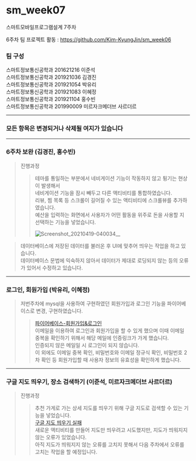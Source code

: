 # sm_week07
스마트모바일프로그램설계 7주차

6주차 팀 프로젝트 활동 : https://github.com/Kim-KyungJin/sm_week06

### 팀 구성   
스마트정보통신공학과 201621216 이준석   
스마트정보통신공학과 201921036 김경진   
스마트정보통신공학과 201921054 박유리   
스마트정보통신공학과 201921083 이혜정   
스마트정보통신공학과 201921104 홍수빈    
스마트정보통신공학과 201990009 미르자크메더브 사르더르    

   ***   
### 모든 항목은 변경되거나 삭제될 여지가 있습니다   
   ***   
   
### 6주차 보완 (김경진, 홍수빈)   
>진행과정   
>>테마를 통일하는 부분에서 네비게이션 기능이 작동하지 않고 튕기는 현상이 발생해서   
>>네비게이션 기능을 잠시 빼두고 다른 액티비티를 통합하였습니다.   
>>리뷰, 찜 목록 등 스크롤이 길어질 수 있는 액티비티에 스크롤뷰를 추가하였습니다.   
>>예산을 입력하는 화면에서 사용자가 어떤 활동을 위주로 돈을 사용할 지 선택하는 기능을 넣었습니다.   
>>
>>![Screenshot_20210419-040034__](https://user-images.githubusercontent.com/57963888/115230133-e4053680-a14e-11eb-97a0-951b71bac580.jpg)   

>데이터베이스에 저장된 데이터를 불러온 후 UI에 맞추어 띄우는 작업을 하고 있습니다.   
>데이터베이스 문법에 익숙하지 않아서 데이터가 제대로 로딩되지 않는 등의 오류가 있어서 수정하고 있습니다.   

   ***   
   
### 로그인, 회원가입 (박유리, 이혜정)   
>저번주차에 mysql을 사용하여 구현하였던 회원가입과 로그인 기능을 파이어베이스로 변경, 구현하였습니다.   
>>[파이어베이스-회원가입&로그인](https://user-images.githubusercontent.com/79883808/115179576-97017000-a10e-11eb-93fc-4c0b2bf8af50.mp4)   
>이메일을 이용하여 로그인과 회원가입을 할 수 있게 했으며 이때 이메일 중복을 확인하기 위해서 해당 메일에 인증링크가 가게 했습니다.   
>인증되지 않은 메일일 시 로그인이 되지 않습니다.   
>이 외에도 이메일 중복 확인, 비밀번호와 이메일 정규식 확인, 비밀번호 2차 확인 등 회원가입할 때 사용자 정보의 유효성을 확인하게 했습니다.   

***   
   
### 구글 지도 띄우기, 장소 검색하기 (이준석, 미르자크메더브 사르더르)   
>진행과정   
>>추천 가게로 가는 상세 지도를 띄우기 위해 구글 지도로 검색할 수 있는 기능을 넣었습니다.     
>>[구글 지도 띄우기 실패](https://user-images.githubusercontent.com/57963888/115224872-63dbd280-a148-11eb-8c59-5bf072f493a2.mp4)   
>새로운 액티비티를 만들어 지도만 띄우려고 시도했지만, 지도가 띄워지지 않는 오류가 있었습니다.   
>아직 지도가 띄워지지 않는 오류를 고치지 못해서 다음 주차에서 오류를 고치는 작업을 할 예정입니다.   
